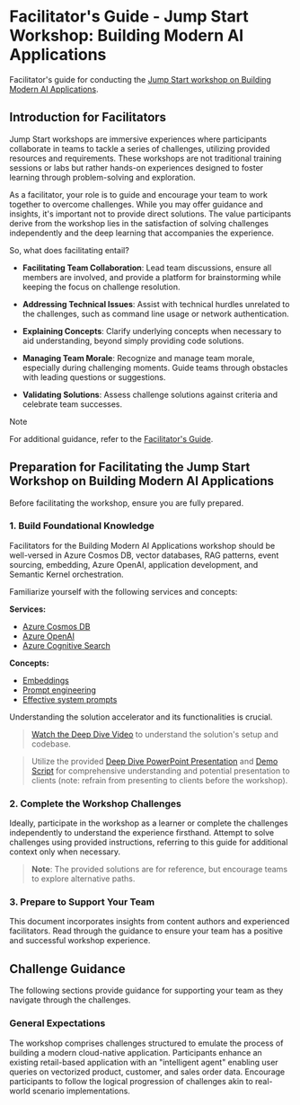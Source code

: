# Facilitator's Guide - Jump Start Workshop: Building Modern AI Applications

Facilitator's guide for conducting the [Jump Start workshop on Building Modern AI Applications](https://github.com/Capgemini/Jump-Start-Build-Modern-AI-Apps).

## Introduction for Facilitators

Jump Start workshops are immersive experiences where participants collaborate in teams to tackle a series of challenges, utilizing provided resources and requirements. These workshops are not traditional training sessions or labs but rather hands-on experiences designed to foster learning through problem-solving and exploration.

As a facilitator, your role is to guide and encourage your team to work together to overcome challenges. While you may offer guidance and insights, it's important not to provide direct solutions. The value participants derive from the workshop lies in the satisfaction of solving challenges independently and the deep learning that accompanies the experience.

So, what does facilitating entail?

- **Facilitating Team Collaboration**: Lead team discussions, ensure all members are involved, and provide a platform for brainstorming while keeping the focus on challenge resolution.

- **Addressing Technical Issues**: Assist with technical hurdles unrelated to the challenges, such as command line usage or network authentication.

- **Explaining Concepts**: Clarify underlying concepts when necessary to aid understanding, beyond simply providing code solutions.

- **Managing Team Morale**: Recognize and manage team morale, especially during challenging moments. Guide teams through obstacles with leading questions or suggestions.

- **Validating Solutions**: Assess challenge solutions against criteria and celebrate team successes.

> [!NOTE]
> For additional guidance, refer to the [Facilitator's Guide](/facilitator-guide/README.md).

## Preparation for Facilitating the Jump Start Workshop on Building Modern AI Applications

Before facilitating the workshop, ensure you are fully prepared.

### 1. Build Foundational Knowledge

Facilitators for the Building Modern AI Applications workshop should be well-versed in Azure Cosmos DB, vector databases, RAG patterns, event sourcing, embedding, Azure OpenAI, application development, and Semantic Kernel orchestration.

Familiarize yourself with the following services and concepts:

**Services:**
- [Azure Cosmos DB](https://learn.microsoft.com/azure/cosmos-db/)
- [Azure OpenAI](https://learn.microsoft.com/azure/cognitive-services/openai/overview)
- [Azure Cognitive Search](https://learn.microsoft.com/azure/search/)

**Concepts:**
- [Embeddings](https://learn.microsoft.com/azure/cognitive-services/openai/concepts/understand-embeddings)
- [Prompt engineering](https://learn.microsoft.com/semantic-kernel/overview/)
- [Effective system prompts](https://learn.microsoft.com/azure/cognitive-services/openai/concepts/system-message)

Understanding the solution accelerator and its functionalities is crucial.

> [Watch the Deep Dive Video](https://aka.ms/vsaia.deepdive) to understand the solution's setup and codebase.

> Utilize the provided [Deep Dive PowerPoint Presentation](./deep-dive/Build_Modern_AI_Apps_Solution_Deep_Dive.pptx) and [Demo Script](./deep-dive/BuildModernAIAppsDeepDiveScript.docx) for comprehensive understanding and potential presentation to clients (note: refrain from presenting to clients before the workshop).

### 2. Complete the Workshop Challenges

Ideally, participate in the workshop as a learner or complete the challenges independently to understand the experience firsthand. Attempt to solve challenges using provided instructions, referring to this guide for additional context only when necessary.

> **Note**: The provided solutions are for reference, but encourage teams to explore alternative paths.

### 3. Prepare to Support Your Team

This document incorporates insights from content authors and experienced facilitators. Read through the guidance to ensure your team has a positive and successful workshop experience.

## Challenge Guidance

The following sections provide guidance for supporting your team as they navigate through the challenges.

### General Expectations

The workshop comprises challenges structured to emulate the process of building a modern cloud-native application. Participants enhance an existing retail-based application with an "intelligent agent" enabling user queries on vectorized product, customer, and sales order data. Encourage participants to follow the logical progression of challenges akin to real-world scenario implementations.